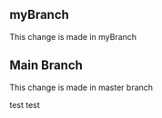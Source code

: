## myBranch
This change is made in myBranch 

## Main Branch
This change is made in master branch 

test test
